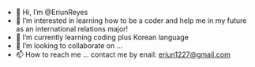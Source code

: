 - 👋 Hi, I’m @EriunReyes
- 👀 I’m interested in learning how to be a coder and help me in my future as an international relations major!
- 🌱 I’m currently learning coding plus Korean language
- 💞️ I’m looking to collaborate on ...
- 📫 How to reach me ... contact me by enail: eriun1227@gmail.com

<!---
EriunReyes/EriunReyes is a ✨ special ✨ repository because its `README.md` (this file) appears on your GitHub profile.
You can click the Preview link to take a look at your changes.
--->
